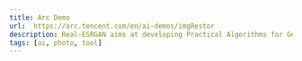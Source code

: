 ```yaml
---
title: Arc Demo
url:  https://arc.tencent.com/en/ai-demos/imgRestor
description: Real-ESRGAN aims at developing Practical Algorithms for General Image/Video Restoration.
tags: [ai, photo, tool]
---
```

